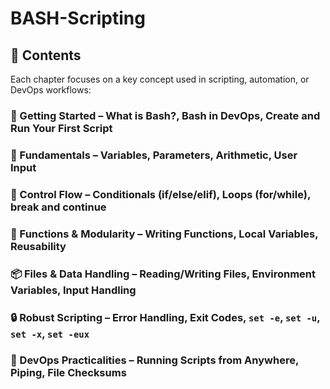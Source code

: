 # BASH-Scripting

## 📂 Contents

Each chapter focuses on a key concept used in scripting, automation, or DevOps workflows:

### 📘 Getting Started – What is Bash?, Bash in DevOps, Create and Run Your First Script

### 🧠 Fundamentals – Variables, Parameters, Arithmetic, User Input

### 🔁 Control Flow – Conditionals (if/else/elif), Loops (for/while), break and continue

### 🧰 Functions & Modularity – Writing Functions, Local Variables, Reusability

### 📦 Files & Data Handling – Reading/Writing Files, Environment Variables, Input Handling

### 🔒 Robust Scripting – Error Handling, Exit Codes, `set -e`, `set -u`, `set -x`, `set -eux`

### 🚀 DevOps Practicalities – Running Scripts from Anywhere, Piping, File Checksums

